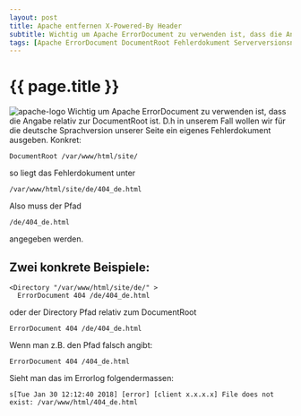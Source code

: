 ```yaml
---
layout: post
title: Apache entfernen X-Powered-By Header
subtitle: Wichtig um Apache ErrorDocument zu verwenden ist, dass die Angabe relativ zur DocumentRoot ist. D.h in unserem Fall wollen wir für die deutsche Sprachversion unserer Seite.
tags: [Apache ErrorDocument DocumentRoot Fehlerdokument Serverversionsnummer Apache/2.4.29]
---
```

# {{ page.title }}

![apache-logo](https://www.elastic2ls.com/wp-content/uploads/2017/01/apache-logo-300x300.png)         Wichtig um Apache ErrorDocument zu verwenden ist, dass die Angabe relativ zur DocumentRoot ist. D.h in unserem Fall wollen wir für die deutsche Sprachversion unserer Seite ein eigenes Fehlerdokument ausgeben. Konkret:

```
DocumentRoot /var/www/html/site/
```

so liegt das Fehlerdokument unter

```
/var/www/html/site/de/404_de.html
```

Also muss der Pfad

```
/de/404_de.html
```

angegeben werden.

## Zwei konkrete Beispiele:

```
<Directory "/var/www/html/site/de/" >
  ErrorDocument 404 /de/404_de.html
```

oder der Directory Pfad relativ zum DocumentRoot

```  
ErrorDocument 404 /de/404_de.html
```

Wenn man z.B. den Pfad falsch angibt:

```
ErrorDocument 404 /404_de.html
```

Sieht man das im Errorlog folgendermassen:

```
s[Tue Jan 30 12:12:40 2018] [error] [client x.x.x.x] File does not exist: /var/www/html/404_de.html
```
